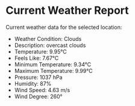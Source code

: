 # Current Weather Report
Current weather data for the selected location:
- Weather Condition: Clouds
- Description: overcast clouds
- Temperature: 9.95°C
- Feels Like: 7.67°C
- Minimum Temperature: 9.34°C
- Maximum Temperature: 9.99°C
- Pressure: 1037 hPa
- Humidity: 87%
- Wind Speed: 4.63 m/s
- Wind Degree: 260°
